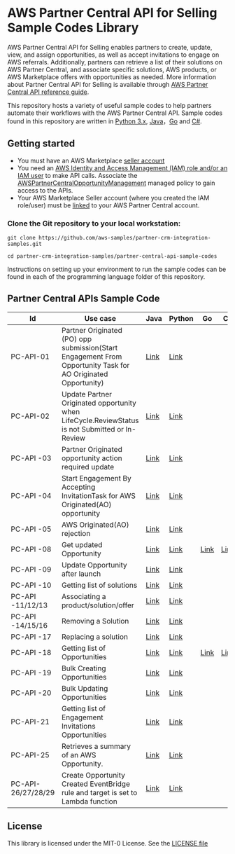 # AWS Partner Central API for Selling Sample Codes Library

AWS Partner Central API for Selling enables partners to create, update, view, and assign opportunities, as well as accept invitations to engage on AWS referrals. Additionally, partners can retrieve a list of their solutions on AWS Partner Central, and associate specific solutions, AWS products, or AWS Marketplace offers with opportunities as needed. More information about Partner Central API for Selling is available through [AWS Partner Central API reference guide](https://docs.aws.amazon.com/partner-central/latest/APIReference/aws-partner-central-api-reference-guide.html). 

This repository hosts a variety of useful sample codes to help partners automate their workflows with the
AWS Partner Central API. Sample codes found in this repository
are written in [Python 3.x](./python_preview), [Java](./java_preview)，[Go](./go_preview) and [C#](./dotnet_preview).

## Getting started

- You must have an AWS Marketplace [seller account](https://docs.aws.amazon.com/marketplace/latest/userguide/user-guide-for-sellers.html)
- You need an [AWS Identity and Access Management (IAM) role and/or an IAM user](https://docs.aws.amazon.com/partner-central/latest/selling-api/access-control.html#allowing-actions-with-aws-managed-policies) to make API calls. Associate the [AWSPartnerCentralOpportunityManagement](https://docs.aws.amazon.com/partner-central/latest/APIReference/access-control.html) managed policy to gain access to the APIs.
- Your AWS Marketplace Seller account (where you created the IAM role/user) must be [linked](https://docs.aws.amazon.com/partner-central/latest/getting-started/account-linking.html) to your AWS Partner Central account.

### Clone the Git repository to your local workstation:
```
git clone https://github.com/aws-samples/partner-crm-integration-samples.git

cd partner-crm-integration-samples/partner-central-api-sample-codes
```

Instructions on setting up your environment to run the sample codes can be found in each of the programming language folder of this repository.

## Partner Central APIs Sample Code


| Id       | Use case                                                                                                                                                                                                                                                                                             |Java    |Python   |Go   |C#    |
|----------|------------------------------------------------------------------------------------------------------------------------------------------------------------------------------------------------------------------------------------------------------------------------------------------------------|----------|----------|----------|----------|
| PC-API-01 | Partner Originated (PO) opp submission(Start Engagement From Opportunity Task for AO Originated Opportunity)                                                                                                                                   |[Link](./java_preview/src/main/java/org/example/StartEngagementFromOpportunityTask.java) |[Link](./python_preview/src/start_engagement_from_opportunity_task.py)|
| PC-API-02 | Update Partner Originated opportunity when LifeCycle.ReviewStatus is not Submitted or In-Review                                                                                                                                         |[Link](./java_preview/src/main/java/org/example/UpdateOpportunity.java) |[Link](./python_preview/src/update_opportunity/update_opportunity.py)|
| PC-API -03  | Partner Originated opportunity action required update                                                                                                                                                                  |[Link](./java_preview/src/main/java/org/example/UpdatePartnerOriginatedActionRequiredOpportunity.java) |[Link](./python_preview/src/update_opportunity/update_partner_originated_actionRequired_opportunity.py)|
| PC-API -04 | Start Engagement By Accepting InvitationTask for AWS Originated(AO) opportunity                                                                                                                         |[Link](./java_preview/src/main/java/org/example/StartEngagementByAcceptingInvitationTask.java) |[Link](./python_preview/src/start_engagement_by_accepting_invitation_task.py)|
| PC-API -05| AWS Originated(AO) rejection                                                                                                                                   |[Link](./java_preview/src/main/java/org/example/RejectEngagementInvitation.java) |[Link](./python_preview/src/reject_opportunity_engagement_invitation.py)|
| PC-API -08  | Get updated Opportunity                                                                              |[Link](./java_preview/src/main/java/org/example/GetOpportunity.java) |[Link](./python_preview/src/get_opportunity.py)|[Link](./go_preview/getOpportunity/get_opportunity.go)|[Link](./dotnet_preview/src/GetOpportunity)|
| PC-API -09  | Update Opportunity after launch                                                                                           |[Link](./java_preview/src/main/java/org/example/UpdateOpportunityAfterLaunch.java) |[Link](./python_preview/src/update_opportunity/update_opportunity_afterLaunch.py)|
| PC-API -10  | Getting list of solutions                                                                            |[Link](./java_preview/src/main/java/org/example/ListSolutions.java) |[Link](./python_preview/src/list_solutions.py)|
| PC-API -11/12/13  | Associating a product/solution/offer                                                                           |[Link](./java_preview/src/main/java/org/example/AssociateOpportunity.java) |[Link](./python_preview/src/associate_opportunity.py)|
| PC-API -14/15/16  | Removing a Solution                                                                   |[Link](./java_preview/src/main/java/org/example/DisassociateOpportunity.java) |[Link](./python_preview/src/disassociate_opportunity.py)|
| PC-API -17  | Replacing a solution                                                                                           |[Link](./java_preview/src/main/java/org/example/ReplaceSolution.java) |[Link](./python_preview/src/replace_solution.py)|
| PC-API -18  | Getting list of Opportunities                                                                                                                             |[Link](./java_preview/src/main/java/org/example/ListOpportunititesNoPaging.java) |[Link](./python_preview/src/list_opportunities_noPaging.py)|[Link](./go_preview/listOpportunities/list_opportunities.go)|[Link](./dotnet_preview/src/ListOpportunities/)|
| PC-API -19  | Bulk Creating Opportunities                                                                                                                                    |[Link](./java_preview/src/main/java/org/example/BulkCreateOpportunity.java) |[Link](./python_preview/src/bulk_create_opportunities/)|
| PC-API -20  | Bulk Updating Opportunities                                                                                                                    |[Link](./java_preview/src/main/java/org/example/BulkUpdateOpportunity.java) |[Link](./python_preview/src/bulk_update_opportunities/)|
| PC-API-21  | Getting list of Engagement Invitations Opportunities                                                                                                                                                                                |[Link](./java_preview/src/main/java/org/example/ListEngagementInvitations.java) |[Link](./python_preview/src/list_engagement_invitations.py)|
| PC-API-25  | Retrieves a summary of an AWS Opportunity.                                                                                                                                                                                                     |[Link](./java_preview/src/main/java/org/example/GetAwsOpportunitySummary.java) |[Link](./python_preview/src/get_aws_opportunity_summary.py)|
| PC-API-26/27/28/29 | Create Opportunity Created EventBridge rule and target is set to Lambda function                                                                                                                                                                                                   |[Link](./java_preview/src/main/java/org/example/OpportunityEventHandling.java) |[Link](./python_preview/src/opportunity_event_handling_create_rule_lambda_target.py)|                                                                                                



## License

This library is licensed under the MIT-0 License. See the [LICENSE file](https://github.com/aws-samples/aws-marketplace-reference-code/blob/main/LICENSE)

